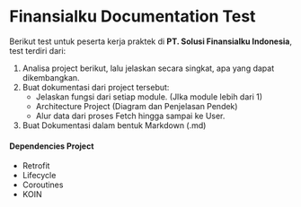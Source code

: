 # Finansialku Documentation Test

Berikut test untuk peserta kerja praktek di **PT. Solusi Finansialku Indonesia**, test terdiri dari:

1. Analisa project berikut, lalu jelaskan secara singkat, apa yang dapat dikembangkan.
2. Buat dokumentasi dari project tersebut:
   - Jelaskan fungsi dari setiap module. (JIka module lebih dari 1)
   - Architecture Project (Diagram dan Penjelasan Pendek)
   - Alur data dari proses Fetch hingga sampai ke User.
3. Buat Dokumentasi dalam bentuk Markdown (.md)



#### Dependencies Project

- Retrofit
- Lifecycle
- Coroutines
- KOIN
